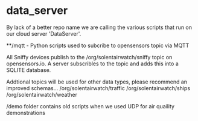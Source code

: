 # data_server

By lack of a better repo name we are calling the various scripts that run on our cloud server 'DataServer'. 

**/mqtt - Python scripts used to subcribe to opensensors topic via MQTT

All Sniffy devices publish to the /org/solentairwatch/sniffy topic on opensensors.io. A server subscribles to the topic and adds this into a SQLITE database.

Addtional topics will be used for other data types, please recommend an improved schemas...
/org/solentairwatch/traffic
/org/solentairwatch/ships
/org/solentairwatch/weather

/demo folder contains old scripts when we used UDP for air quaility demonstrations


